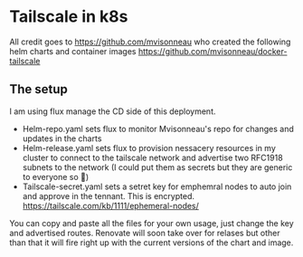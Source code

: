 # Tailscale in k8s

All credit goes to https://github.com/mvisonneau who created the following helm charts and container images
https://github.com/mvisonneau/docker-tailscale

## The setup
I am using flux manage the CD side of this deployment. 
* Helm-repo.yaml sets flux to monitor Mvisonneau's repo for changes and updates in the charts
* Helm-release.yaml sets flux to provision nessacery resources in my cluster to connect to the tailscale network and advertise two RFC1918 subnets to the network (I could put them as secrets but they are generic to everyone so :shrug:)
* Tailscale-secret.yaml sets a setret key for emphemral nodes to auto join and approve in the tennant. This is encrypted. https://tailscale.com/kb/1111/ephemeral-nodes/ 

You can copy and paste all the files for your own usage, just change the key and advertised routes.
Renovate will soon take over for relases but other than that it will fire right up with the current versions of the chart and image. 